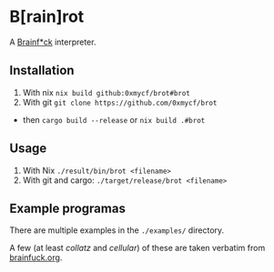 # B\[rain\]rot

A [Brainf*ck](https://en.wikipedia.org/wiki/Brainfuck) interpreter.

## Installation

1. With nix `nix build github:0xmycf/brot#brot`
2. With git `git clone https://github.com/0xmycf/brot`
  + then `cargo build --release` or `nix build .#brot`

## Usage

1. With Nix `./result/bin/brot <filename>`
2. With git and cargo: `./target/release/brot <filename>`

## Example programas

There are multiple examples in the `./examples/` directory.

A few (at least *collatz* and *cellular*) of these are taken verbatim from [brainfuck.org](https://brainfuck.org/).
